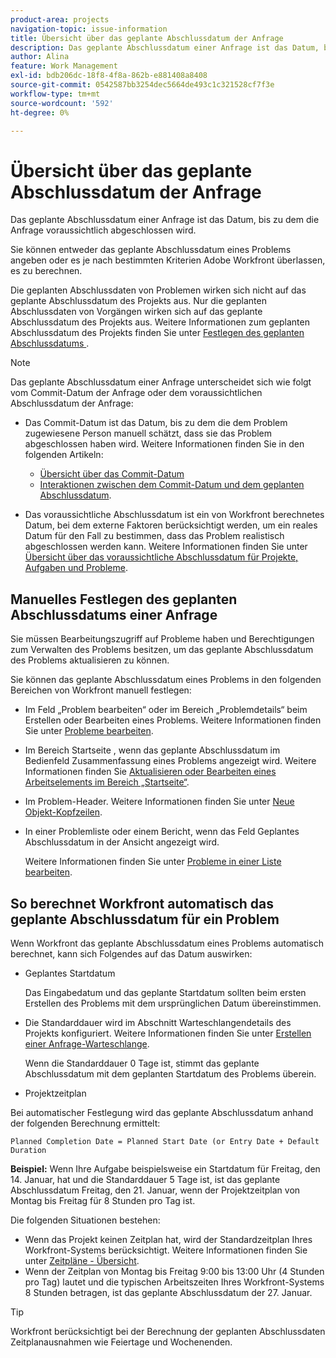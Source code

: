 ```yaml
---
product-area: projects
navigation-topic: issue-information
title: Übersicht über das geplante Abschlussdatum der Anfrage
description: Das geplante Abschlussdatum einer Anfrage ist das Datum, bis zu dem die Anfrage voraussichtlich abgeschlossen wird.
author: Alina
feature: Work Management
exl-id: bdb206dc-18f8-4f8a-862b-e881408a8408
source-git-commit: 0542587bb3254dec5664de493c1c321528cf7f3e
workflow-type: tm+mt
source-wordcount: '592'
ht-degree: 0%

---
```


# Übersicht über das geplante Abschlussdatum der Anfrage

<!--Audited: 08/2025-->

Das geplante Abschlussdatum einer Anfrage ist das Datum, bis zu dem die Anfrage voraussichtlich abgeschlossen wird.

Sie können entweder das geplante Abschlussdatum eines Problems angeben oder es je nach bestimmten Kriterien Adobe Workfront überlassen, es zu berechnen.

Die geplanten Abschlussdaten von Problemen wirken sich nicht auf das geplante Abschlussdatum des Projekts aus. Nur die geplanten Abschlussdaten von Vorgängen wirken sich auf das geplante Abschlussdatum des Projekts aus. Weitere Informationen zum geplanten Abschlussdatum des Projekts finden Sie unter [Festlegen des geplanten Abschlussdatums ](../../../manage-work/projects/planning-a-project/project-planned-completion-date.md).

>[!NOTE]
>
>Das geplante Abschlussdatum einer Anfrage unterscheidet sich wie folgt vom Commit-Datum der Anfrage oder dem voraussichtlichen Abschlussdatum der Anfrage:
>
>* Das Commit-Datum ist das Datum, bis zu dem die dem Problem zugewiesene Person manuell schätzt, dass sie das Problem abgeschlossen haben wird. Weitere Informationen finden Sie in den folgenden Artikeln:
>
>   * [Übersicht über das Commit-Datum](../../../manage-work/projects/updating-work-in-a-project/overview-of-commit-dates.md)
>   * [Interaktionen zwischen dem Commit-Datum und dem geplanten Abschlussdatum](../../../manage-work/projects/updating-work-in-a-project/interactions-between-commit-and-planned-completion-dates.md).
>
>* Das voraussichtliche Abschlussdatum ist ein von Workfront berechnetes Datum, bei dem externe Faktoren berücksichtigt werden, um ein reales Datum für den Fall zu bestimmen, dass das Problem realistisch abgeschlossen werden kann. Weitere Informationen finden Sie unter [Übersicht über das voraussichtliche Abschlussdatum für Projekte, Aufgaben und Probleme](../../../manage-work/projects/planning-a-project/project-projected-completion-date.md).
>

## Manuelles Festlegen des geplanten Abschlussdatums einer Anfrage

Sie müssen Bearbeitungszugriff auf Probleme haben und Berechtigungen zum Verwalten des Problems besitzen, um das geplante Abschlussdatum des Problems aktualisieren zu können.

Sie können das geplante Abschlussdatum eines Problems in den folgenden Bereichen von Workfront manuell festlegen:

* Im Feld „Problem bearbeiten“ oder im Bereich „Problemdetails“ beim Erstellen oder Bearbeiten eines Problems. Weitere Informationen finden Sie unter [Probleme bearbeiten](../../../manage-work/issues/manage-issues/edit-issues.md).
* Im Bereich Startseite , wenn das geplante Abschlussdatum im Bedienfeld Zusammenfassung eines Problems angezeigt wird. Weitere Informationen finden Sie [Aktualisieren oder Bearbeiten eines Arbeitselements im Bereich „Startseite“](../../../workfront-basics/using-home/using-the-home-area/update-and-edit-work-item-home.md).
* Im Problem-Header. Weitere Informationen finden Sie unter [Neue Objekt-Kopfzeilen](../../../workfront-basics/the-new-workfront-experience/new-object-headers.md).
* In einer Problemliste oder einem Bericht, wenn das Feld Geplantes Abschlussdatum in der Ansicht angezeigt wird.

  Weitere Informationen finden Sie unter [Probleme in einer Liste bearbeiten](../../../manage-work/issues/manage-issues/edit-issues-in-a-list.md).

## So berechnet Workfront automatisch das geplante Abschlussdatum für ein Problem

Wenn Workfront das geplante Abschlussdatum eines Problems automatisch berechnet, kann sich Folgendes auf das Datum auswirken:

* Geplantes Startdatum

  Das Eingabedatum und das geplante Startdatum sollten beim ersten Erstellen des Problems mit dem ursprünglichen Datum übereinstimmen.

* Die Standarddauer wird im Abschnitt Warteschlangendetails des Projekts konfiguriert. Weitere Informationen finden Sie unter [Erstellen einer Anfrage-Warteschlange](../../../manage-work/requests/create-and-manage-request-queues/create-request-queue.md).

  Wenn die Standarddauer 0 Tage ist, stimmt das geplante Abschlussdatum mit dem geplanten Startdatum des Problems überein.

* Projektzeitplan

Bei automatischer Festlegung wird das geplante Abschlussdatum anhand der folgenden Berechnung ermittelt:

```
Planned Completion Date = Planned Start Date (or Entry Date + Default Duration
```

**Beispiel:** Wenn Ihre Aufgabe beispielsweise ein Startdatum für Freitag, den 14. Januar, hat und die Standarddauer 5 Tage ist, ist das geplante Abschlussdatum Freitag, den 21. Januar, wenn der Projektzeitplan von Montag bis Freitag für 8 Stunden pro Tag ist.

Die folgenden Situationen bestehen:

* Wenn das Projekt keinen Zeitplan hat, wird der Standardzeitplan Ihres Workfront-Systems berücksichtigt. Weitere Informationen finden Sie unter [Zeitpläne - Übersicht](../../../administration-and-setup/set-up-workfront/configure-timesheets-schedules/schedules-overview.md).
* Wenn der Zeitplan von Montag bis Freitag 9:00 bis 13:00 Uhr (4 Stunden pro Tag) lautet und die typischen Arbeitszeiten Ihres Workfront-Systems 8 Stunden betragen, ist das geplante Abschlussdatum der 27. Januar.

>[!TIP]
>
>Workfront berücksichtigt bei der Berechnung der geplanten Abschlussdaten Zeitplanausnahmen wie Feiertage und Wochenenden.


